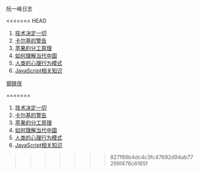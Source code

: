 阮一峰日志

<<<<<<< HEAD
1. [技术决定一切](http://www.ruanyifeng.com/survivor/future/technology-is-future.html "")
1. [卡尔基的警告](http://www.ruanyifeng.com/survivor/future/unabomber.html)
1. [苹果的分工原理](http://www.ruanyifeng.com/road/2013/2013-03-08-apple.html)
1. [如何理解当代中国](http://www.ruanyifeng.com/road/2013/2013-05-21-one-billion-customers.html#navbar)
1. [人类的心理行为模式](http://www.ruanyifeng.com/road/2013/2013-08-23-influence.html#navbar "")
1. [JavaScript相关知识](http://www.ruanyifeng.com/blog/javascript/ "")

[钢铁侠](https://github.com/haohao123456/haha/blob/master/Screenshot_2017-12-18-14-13-15-405_lockscreen.png)


=======
1. [技术决定一切](http://www.ruanyifeng.com/survivor/future/technology-is-future.html)
1. [卡尔基的警告](http://www.ruanyifeng.com/survivor/future/unabomber.html)
2. [苹果的分工原理](http://www.ruanyifeng.com/road/2013/2013-03-08-apple.html)
3. [如何理解当代中国](http://www.ruanyifeng.com/road/2013/2013-05-21-one-billion-customers.html#navbar)
4. [人类的心理行为模式](http://www.ruanyifeng.com/road/2013/2013-08-23-influence.html#navbar "")
5. [JavaScript相关知识](http://www.ruanyifeng.com/blog/javascript/ "")
>>>>>>> 827f89b4dc4c3fc47692d94ab77299f476c6165f
